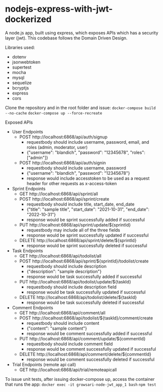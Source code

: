 # nodejs-express-with-jwt-dockerized
A node.js app, built using express, which exposes APIs which has a security layer (jwt).
This codebase follows the Domain Driven Design.

Libraries used:
- dotenv
- jsonwebtoken
- supertest
- mocha
- mysql
- sequelize
- bcryptjs
- express
- cors

Clone the repository and in the root folder and issue:
`docker-compose build --no-cache`
`docker-compose up --force-recreate`

Exposed APIs
 - User Endpoints
   - POST http://localhost:6868/api/auth/signup
     - requestbody should include username, password, email, and roles (admin, moderator, user)
     - {"username": "blandich", "password": "12345678", "roles": ["admin"]}
   - POST http://localhost:6868/api/auth/signin
     - requestbody should include username, password
     - {"username": "blandich", "password": "12345678"}
     - response would include accesstoken to be used as a request header for other requests as x-access-token
 - Sprint Endpoints
   - GET http://localhost:6868/api/sprint/all
   - POST http://localhost:6868/api/sprint/create
     - requestbody should include title, start_date, end_date
     - {"title": "sample title", "start_date": "2021-10-31", "end_date": "2022-10-31"}
     - response would be sprint successfully added if successful
   - PUT http://localhost:6868/api/sprint/update/${sprintId}
     - requestbody may include all of the three fields
     - response would be sprint successfully updated if successful
   - DELETE http://localhost:6868/api/sprint/delete/${sprintId}
     - response would be sprint successfully deleted if successful
 - Task Endpoints
   - GET http://localhost:6868/api/todolist/all
   - POST http://localhost:6868/api/sprint/${sprintId}/todolist/create
     - requestbody should include description
     - {"description": "sample description"}
     - response would be task successfully added if successful
   - PUT http://localhost:6868/api/todolist/update/${taskId}
     - requestbody should include description field
     - response would be task successfully updated if successful
   - DELETE http://localhost:6868/api/todolist/delete/${taskId}
     - response would be task successfully deleted if successful
 - Comment Endpoints
   - GET http://localhost:6868/api/comment/all
   - POST http://localhost:6868/api/todolist/${taskId}/comment/create
     - requestbody should include content
     - {"content": "sample content"}
     - response would be comment successfully added if successful
   - PUT http://localhost:6868/api/comment/update/${commentId}
     - requestbody should include comment field
     - response would be comment successfully updated if successful
   - DELETE http://localhost:6868/api/comment/delete/${commentId}
     - response would be comment successfully deleted if successful
 - Trial Endpoints (remote api call)
   - GET http://localhost:6868/api/trial/remoteapicall
 
 
To issue unit tests, after issuing docker-compose up, 
access the container that runs the app:
`docker exec -it growsari-node-jwt_app_1 bash`
`npm test`
